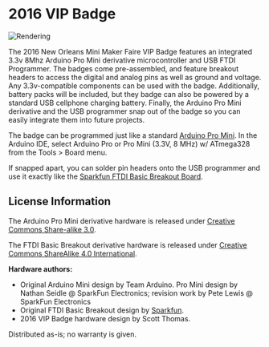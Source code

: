 # 2016 VIP Badge
![Rendering](http://nolamakerfaire.com/wp-content/uploads/2016/02/rendering.png "VIP Badge")

The 2016 New Orleans Mini Maker Faire VIP Badge features an integrated 3.3v 8Mhz Arduino Pro Mini derivative microcontroller and USB FTDI Programmer. The badges come pre-assembled, and feature breakout headers to access the digital and analog pins as well as ground and voltage. Any 3.3v-compatible components can be used with the badge. Additionally, battery packs will be included, but they badge can also be powered by a standard USB cellphone charging battery. Finally, the Arduino Pro Mini derivative and the USB programmer snap out of the badge so you can easily integrate them into future projects.

The badge can be programmed just like a standard [Arduino Pro Mini](https://www.arduino.cc/en/Guide/ArduinoProMini). In the Arduino IDE, select Arduino Pro or Pro Mini (3.3V, 8 MHz) w/ ATmega328 from the Tools > Board menu. 

If snapped apart, you can solder pin headers onto the USB programmer and use it exactly like the [Sparkfun FTDI Basic Breakout Board](https://www.sparkfun.com/products/9873).

## License Information

The Arduino Pro Mini derivative hardware is released under [Creative Commons Share-alike 3.0](http://creativecommons.org/licenses/by-sa/3.0/).

The FTDI Basic Breakout derivative hardware is released under [Creative Commons ShareAlike 4.0 International](https://creativecommons.org/licenses/by-sa/4.0/).

**Hardware authors:**
- Original Arduino Mini design by Team Arduino. Pro Mini design by Nathan Seidle @ SparkFun Electronics; revision work by Pete Lewis @ SparkFun Electronics
- Original FTDI Basic Breakout design by [Sparkfun](https://www.sparkfun.com/products/9873).
- 2016 VIP Badge hardware design by Scott Thomas.

Distributed as-is; no warranty is given.

